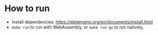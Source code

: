 # How to run

* Install dependencies: https://ebitengine.org/en/documents/install.html
* `make run` to run with WebAssembly, or `make run-go` to run natively.


